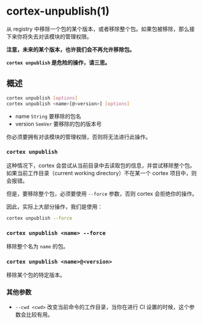 # cortex-unpublish(1)

从 registry 中移除一个包的某个版本，或者移除整个包。如果包被移除，那么接下来你将失去对该模块的管理权限。

**注意，未来的某个版本，也许我们会不再允许移除包。**

**`cortex unpublish` 是危险的操作，请三思。**

## 概述

```bash
cortex unpublish [options]
cortex unpublish <name>[@<version>] [options]
```

- name `String` 要移除的包名
- version `SemVer` 要移除的包的版本号 

你必须要拥有对该模块的管理权限，否则将无法进行此操作。


### `cortex unpublish`

这种情况下，cortex 会尝试从当前目录中去读取包的信息，并尝试移除整个包。如果当前工作目录（current working directory）不在某一个 cortex 项目中，则会报错。

但是，要移除整个包，必须要使用 `--force` 参数，否则 cortex 会拒绝你的操作。

因此，实际上大部分操作，我们是使用：

```bash
cortex unpublish --force
```

### `cortex unpublish <name> --force`

移除整个名为 `name` 的包。

### `cortex unpublish <name>@<version>`

移除某个包的特定版本。

### 其他参数

- `--cwd <cwd>` 改变当前命令的工作目录，当你在进行 CI 设置的时候，这个参数会比较有用。 